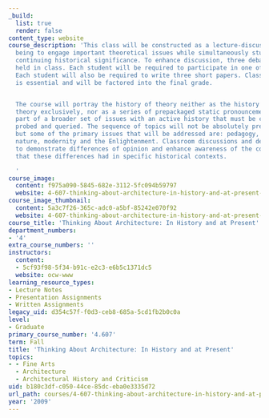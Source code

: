 ```yaml
---
_build:
  list: true
  render: false
content_type: website
course_description: 'This class will be constructed as a lecture-discussion, the purpose
  being to engage important theoretical issues while simultaneously studying their
  continuing historical significance. To enhance discussion, three debates will be
  held in class. Each student will be required to participate in one of these debates.
  Each student will also be required to write three short papers. Class participation
  is essential and will be factored into the final grade.


  The course will portray the history of theory neither as the history of architectural
  theory exclusively, nor as a series of prepackaged static pronouncements, but as
  part of a broader set of issues with an active history that must be continually
  probed and queried. The sequence of topics will not be absolutely predetermined,
  but some of the primary issues that will be addressed are: pedagogy, professionalism,
  nature, modernity and the Enlightenment. Classroom discussions and debates are intended
  to demonstrate differences of opinion and enhance awareness of the consequences
  that these differences had in specific historical contexts.

  '
course_image:
  content: f975a090-5845-682e-3112-5fc094b59797
  website: 4-607-thinking-about-architecture-in-history-and-at-present-fall-2009
course_image_thumbnail:
  content: 5a3c7f26-365c-adc0-a5bf-85242e070f92
  website: 4-607-thinking-about-architecture-in-history-and-at-present-fall-2009
course_title: 'Thinking About Architecture: In History and at Present'
department_numbers:
- '4'
extra_course_numbers: ''
instructors:
  content:
  - 5cf93f98-5f34-b91c-e2c3-e6b5c1371dc5
  website: ocw-www
learning_resource_types:
- Lecture Notes
- Presentation Assignments
- Written Assignments
legacy_uid: d354c57f-f0d3-ceb8-685a-5cd1fb2b0c0a
level:
- Graduate
primary_course_number: '4.607'
term: Fall
title: 'Thinking About Architecture: In History and at Present'
topics:
- - Fine Arts
  - Architecture
  - Architectural History and Criticism
uid: b180c3df-c050-44ce-85dc-eba0e3335d72
url_path: courses/4-607-thinking-about-architecture-in-history-and-at-present-fall-2009
year: '2009'
---
```

